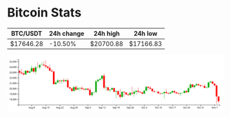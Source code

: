 # Bitcoin Stats

BTC/USDT|24h change|24h high|24h low|
|---|---|---|---|
|$17646.28|-10.50%|$20700.88|$17166.83|

<img src="./chart.svg">
